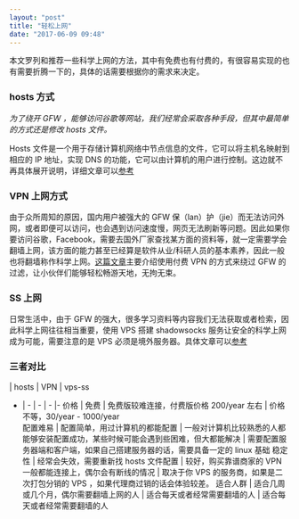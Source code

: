 ```yaml
---
layout: "post"
title: "轻松上网"
date: "2017-06-09 09:48"
---
```


本文罗列和推荐一些科学上网的方法，其中有免费也有付费的，有很容易实现的也有需要折腾一下的，具体的话需要根据你的需求来决定。

### hosts 方式

*为了绕开 GFW ，能够访问谷歌等网站，我们经常会采取各种手段，但其中最简单的方式还是修改 hosts 文件。*

Hosts 文件是一个用于存储计算机网络中节点信息的文件，它可以将主机名映射到相应的 IP 地址，实现 DNS 的功能，它可以由计算机的用户进行控制。这边就不再具体展开说明，详细文章可以[参考](https://noparkinghere.github.io/2017/06/08/2017/2017-06-08-hosts-%E6%96%87%E4%BB%B6%E4%B8%8A%E7%BD%91/)

### VPN 上网方式

由于众所周知的原因，国内用户被强大的 GFW 保（lan）护（jie）而无法访问外网，或者即便可以访问，也会遇到访问速度慢，网页无法刷新等问题。因此如果你要访问谷歌，Facebook，需要去国外厂家查找某方面的资料等，就一定需要学会翻墙上网，该方面的能力甚至已经算是软件从业/科研人员的基本素养，因此一般也将翻墙称作科学上网。[这篇文章](https://noparkinghere.top/2016/07/12/2016/2016-07-12-vpn%E6%9C%8D%E5%8A%A1/)主要介绍使用付费 VPN 的方式来绕过 GFW 的过滤，让小伙伴们能够轻松畅游天地，无拘无束。

### SS 上网

日常生活中，由于 GFW 的强大，很多学习资料等内容我们无法获取或者检索，因此科学上网往往相当重要，使用 VPS 搭建 shadowsocks 服务让安全的科学上网成为可能，需要注意的是 VPS 必须是境外服务器。具体文章可以[参考](https://noparkinghere.github.io/2016/11/25/2016/2016-11-25-vps-shadowsocks/)

<!-- more -->


### 三者对比

 | hosts | VPN | vps-ss	
- | - | - | - |-
价格 | 免费	| 免费版较难连接，付费版价格 200/year 左右	| 价格不等，30/year - 1000/year	
配置难易 | 配置简单，用过计算机的都能配置 | 一般对计算机比较熟悉的人都能够安装配置成功，某些时候可能会遇到些困难，但大都能解决	| 需要配置服务器端和客户端，如果自己搭建服务器的话，需要具备一定的 linux 基础	
稳定性	| 经常会失效，需要重新找 hosts 文件配置 | 较好，购买靠谱商家的 VPN 一般都能连接上，偶尔会有断线的情况	| 取决于你 VPS 的服务商，如果是二次打包分销的 VPS ，如果代理商过销的话会体验较差。	
适合人群 | 适合几周或几个月，偶尔需要翻墙上网的人 | 适合每天或者经常需要翻墙的人 | 适合每天或者经常需要翻墙的人
